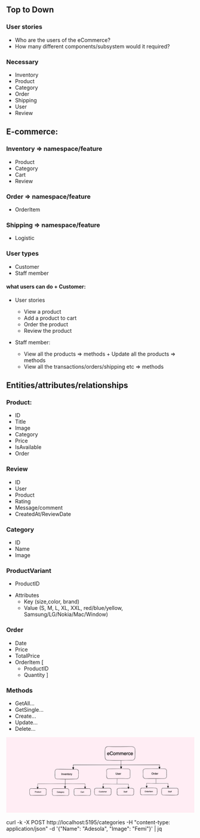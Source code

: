 ## Top to Down

### User stories
- Who are the users of the eCommerce? 
- How many different components/subsystem would it required?

### Necessary
+ Inventory
+ Product
+ Category
+ Order
+ Shipping
+ User
+ Review

## E-commerce:
### Inventory => namespace/feature
+ Product
+ Category
+ Cart
+ Review
### Order => namespace/feature
+ OrderItem

### Shipping => namespace/feature
+ Logistic

### User types
+ Customer
+ Staff member

#### what users can do + Customer:
- User stories
  + View a product
  + Add a product to cart
  + Order the product
  + Review the product

- Staff member:
  + View all the products => methods + Update all the products => methods
  + View all the transactions/orders/shipping etc => methods


## Entities/attributes/relationships
### Product:
+ ID
+ Title
+ Image
+ Category
+ Price
+ IsAvailable
+ Order

### Review
+ ID
+ User
+ Product
+ Rating
+ Message/comment
+ CreatedAt/ReviewDate

### Category
+ ID
+ Name
+ Image
### ProductVariant
+ ProductID
- Attributes
  + Key (size,color, brand)
  + Value (S, M, L, XL, XXL, red/blue/yellow, Samsung/LG/Nokia/Mac/Window)

### Order
+ Date
+ Price
+ TotalPrice
+ OrderItem
[
  + ProductID
  + Quantity
]

### Methods
+ GetAll...
+ GetSingle...
+ Create...
+ Update...
+ Delete...

![Diagram](/img/Diagram.png)


curl -k -X POST http://localhost:5195/categories -H "content-type: application/json" -d '{"Name": "Adesola", "Image": "Femi"}' | jq